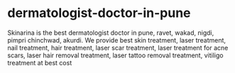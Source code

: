 # dermatologist-doctor-in-pune
Skinarina is the best dermatologist doctor in pune, ravet, wakad, nigdi, pimpri chinchwad, akurdi. We provide best skin treatment, laser treatment, nail treatment, hair treatment, laser scar treatment, laser treatment for acne scars, laser hair removal treatment, laser tattoo removal treatment, vitiligo treatment at best cost

